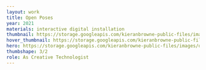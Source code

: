 ```yaml
---
layout: work
title: Open Poses
year: 2021
materials: interactive digital installation
thumbnail: https://storage.googleapis.com/kieranbrowne-public-files/images/open_poses_thumbnail2.jpg
hover_thumbnail: https://storage.googleapis.com/kieranbrowne-public-files/images/open_poses_thumbnail.jpg
hero: https://storage.googleapis.com/kieranbrowne-public-files/images/open_poses_1.jpg
thumbshape: 3/2
role: As Creative Technologist
---
```



